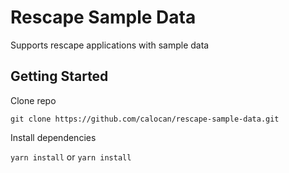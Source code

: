 # Rescape Sample Data

Supports rescape applications with sample data

## Getting Started

Clone repo

````
git clone https://github.com/calocan/rescape-sample-data.git
````

Install dependencies

`yarn install` or `yarn install`

